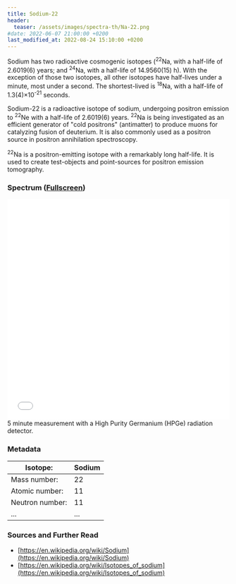 ```yaml
---
title: Sodium-22
header:
  teaser: /assets/images/spectra-th/Na-22.png
#date: 2022-06-07 21:00:00 +0200
last_modified_at: 2022-08-24 15:10:00 +0200
---
```


Sodium has two radioactive cosmogenic isotopes (<sup>22</sup>Na, with a half-life of 2.6019(6) years; and <sup>24</sup>Na, with a half-life of 14.9560(15) h). With the exception of those two isotopes, all other isotopes have half-lives under a minute, most under a second. The shortest-lived is <sup>18</sup>Na, with a half-life of 1.3(4)×10<sup>-21</sup> seconds.

Sodium-22 is a radioactive isotope of sodium, undergoing positron emission to <sup>22</sup>Ne with a half-life of 2.6019(6) years. <sup>22</sup>Na is being investigated as an efficient generator of "cold positrons" (antimatter) to produce muons for catalyzing fusion of deuterium. It is also commonly used as a positron source in positron annihilation spectroscopy.

<sup>22</sup>Na is a positron-emitting isotope with a remarkably long half-life. It is used to create test-objects and point-sources for positron emission tomography.

### Spectrum ([Fullscreen](/assets/spectra/Na-22.html))

<iframe width="100%" height="500" src="/assets/spectra/Na-22.html" title="Na-22 gamma spectrum" frameborder="0" allowfullscreen></iframe>
5 minute measurement with a High Purity Germanium (HPGe) radiation detector.

### Metadata

| Isotope:        | Sodium |
| --------------- | ------ |
| Mass number:    | 22     |
| Atomic number:  | 11     |
| Neutron number: | 11     |
| ...             | ...    |

### Sources and Further Read

- [https://en.wikipedia.org/wiki/Sodium](https://en.wikipedia.org/wiki/Sodium)
- [https://en.wikipedia.org/wiki/Isotopes_of_sodium](https://en.wikipedia.org/wiki/Isotopes_of_sodium)
